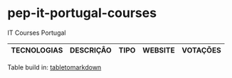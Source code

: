 # pep-it-portugal-courses

IT Courses Portugal


| TECNOLOGIAS | DESCRIÇÂO | TIPO   | WEBSITE      | VOTAÇÕES |
|-------------|-----------|--------|--------------|----------|
      
Table build in: [tabletomarkdown](https://tabletomarkdown.com/convert-spreadsheet-to-markdown/)